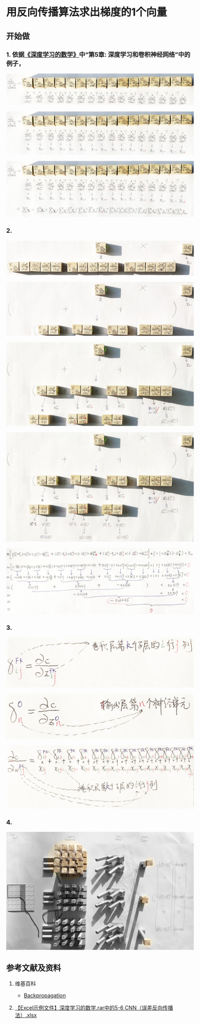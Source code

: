 # 用反向传播算法求出梯度的1个向量

## 开始做

### 1. 依据[《深度学习的数学》](https://www.ituring.com.cn/book/2593)中“第5章: 深度学习和卷积神经网络”中的例子，

![](/images/体验卷积神经网络中的数学原理/用反向传播算法求出梯度的1个向量/1a1.jpg)

![](/images/体验卷积神经网络中的数学原理/用反向传播算法求出梯度的1个向量/1a2.jpg)

![](/images/体验卷积神经网络中的数学原理/用反向传播算法求出梯度的1个向量/1a3.jpg)


### 2.

![](/images/体验卷积神经网络中的数学原理/用反向传播算法求出梯度的1个向量/2a1.jpg)

![](/images/体验卷积神经网络中的数学原理/用反向传播算法求出梯度的1个向量/2a2.jpg)

![](/images/体验卷积神经网络中的数学原理/用反向传播算法求出梯度的1个向量/2a3.jpg)

![](/images/体验卷积神经网络中的数学原理/用反向传播算法求出梯度的1个向量/2a4.jpg)

![](/images/体验卷积神经网络中的数学原理/用反向传播算法求出梯度的1个向量/2a5.jpg)

### 3. 

![](/images/体验卷积神经网络中的数学原理/用反向传播算法求出梯度的1个向量/3a1.jpg)

![](/images/体验卷积神经网络中的数学原理/用反向传播算法求出梯度的1个向量/3a2.jpg)

![](/images/体验卷积神经网络中的数学原理/用反向传播算法求出梯度的1个向量/3a3.jpg)

### 4. 

![](/images/体验卷积神经网络中的数学原理/用反向传播算法求出梯度的1个向量/4a1.jpg)

## 参考文献及资料

1. 维基百科
	- [Backpropagation](https://en.wikipedia.org/wiki/Backpropagation) 

2. [【Excel示例文件】深度学习的数学.rar中的5-6 CNN（误差反向传播法）.xlsx](http://www.ituring.com.cn/book/2593)